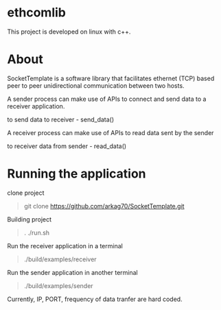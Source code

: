 # ethcomlib
This project is developed on linux with c++.

# About
SocketTemplate is a software library that facilitates ethernet (TCP) based peer to peer unidirectional communication between two hosts. 

A sender process can make use of APIs to connect and send data to a receiver application.

to send data to receiver - send_data()

A receiver process can make use of APIs to read data sent by the sender

to receiver data from sender - read_data()

# Running the application
clone project
> git clone https://github.com/arkag70/SocketTemplate.git

Building project
> . ./run.sh

Run the receiver application in a terminal
> ./build/examples/receiver

Run the sender application in another terminal
> ./build/examples/sender

Currently, IP, PORT, frequency of data tranfer are hard coded.
